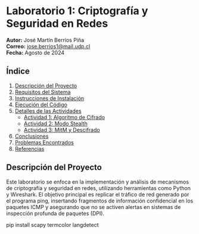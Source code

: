 # Laboratorio 1: Criptografía y Seguridad en Redes

**Autor:** José Martín Berríos Piña  
**Correo:** jose.berrios1@mail.udp.cl  
**Fecha:** Agosto de 2024

## Índice

1. [Descripción del Proyecto](#descripción-del-proyecto)
2. [Requisitos del Sistema](#requisitos-del-sistema)
3. [Instrucciones de Instalación](#instrucciones-de-instalación)
4. [Ejecución del Código](#ejecución-del-código)
5. [Detalles de las Actividades](#detalles-de-las-actividades)
   - [Actividad 1: Algoritmo de Cifrado](#actividad-1-algoritmo-de-cifrado)
   - [Actividad 2: Modo Stealth](#actividad-2-modo-stealth)
   - [Actividad 3: MitM y Descifrado](#actividad-3-mitm-y-descifrado)
6. [Conclusiones](#conclusiones)
7. [Problemas Encontrados](#problemas-encontrados)
8. [Referencias](#referencias)

## Descripción del Proyecto

Este laboratorio se enfoca en la implementación y análisis de mecanismos de criptografía y seguridad en redes, utilizando herramientas como Python y Wireshark. El objetivo principal es replicar el tráfico de red generado por el programa ping, insertando fragmentos de información confidencial en los paquetes ICMP y asegurando que no se activen alertas en sistemas de inspección profunda de paquetes (DPI).


pip install scapy termcolor langdetect

